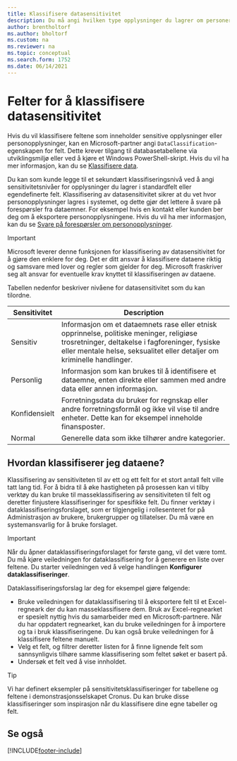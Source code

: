 ```yaml
---
title: Klassifisere datasensitivitet
description: Du må angi hvilken type opplysninger du lagrer om personer slik at du kan svare på forespørsler fra dataemner.
author: brentholtorf
ms.author: bholtorf
ms.custom: na
ms.reviewer: na
ms.topic: conceptual
ms.search.form: 1752
ms.date: 06/14/2021
---
```


# Felter for å klassifisere datasensitivitet

Hvis du vil klassifisere feltene som inneholder sensitive opplysninger eller personopplysninger, kan en Microsoft-partner angi ```DataClassification```-egenskapen for felt. Dette krever tilgang til databasetabellene via utviklingsmiljø eller ved å kjøre et Windows PowerShell-skript. Hvis du vil ha mer informasjon, kan du se [Klassifisere data](/dynamics365/business-central/dev-itpro/developer/devenv-classifying-data).  

Du kan som kunde legge til et sekundært klassifiseringsnivå ved å angi sensitivitetsnivåer for opplysninger du lagrer i standardfelt eller egendefinerte felt. Klassifisering av datasensitivitet sikrer at du vet hvor personopplysninger lagres i systemet, og dette gjør det lettere å svare på forespørsler fra dataemner. For eksempel hvis en kontakt eller kunden ber deg om å eksportere personopplysningene. Hvis du vil ha mer informasjon, kan du se [Svare på forespørsler om personopplysninger](admin-responding-to-requests-about-personal-data.md).

> [!Important]  
> Microsoft leverer denne funksjonen for klassifisering av datasensitivitet for å gjøre den enklere for deg. Det er ditt ansvar å klassifisere dataene riktig og samsvare med lover og regler som gjelder for deg. Microsoft fraskriver seg alt ansvar for eventuelle krav knyttet til klassifiseringen av dataene.  

Tabellen nedenfor beskriver nivåene for datasensitivitet som du kan tilordne.

|Sensitivitet|Description|
|----|----|
|Sensitiv | Informasjon om et dataemnets rase eller etnisk opprinnelse, politiske meninger, religiøse trosretninger, deltakelse i fagforeninger, fysiske eller mentale helse, seksualitet eller detaljer om kriminelle handlinger. |
|Personlig | Informasjon som kan brukes til å identifisere et dataemne, enten direkte eller sammen med andre data eller annen informasjon.|
|Konfidensielt | Forretningsdata du bruker for regnskap eller andre forretningsformål og ikke vil vise til andre enheter. Dette kan for eksempel inneholde finansposter.|
|Normal | Generelle data som ikke tilhører andre kategorier.|

## Hvordan klassifiserer jeg dataene?

Klassifisering av sensitiviteten til av ett og ett felt for et stort antall felt ville tatt lang tid. For å bidra til å øke hastigheten på prosessen kan vi tilby verktøy du kan bruke til masseklassifisering av sensitiviteten til felt og deretter finjustere klassifiseringer for spesifikke felt. Du finner verktøy i dataklassifiseringsforslaget, som er tilgjengelig i rollesenteret for på Administrasjon av brukere, brukergrupper og tillatelser. Du må være en systemansvarlig for å bruke forslaget.
 
> [!Important]  
> Når du åpner dataklassifiseringsforslaget for første gang, vil det være tomt. Du må kjøre veiledningen for dataklassifisering for å generere en liste over feltene. Du starter veiledningen ved å velge handlingen **Konfigurer dataklassifiseringer**.

Dataklassifiseringsforslag lar deg for eksempel gjøre følgende:  

* Bruke veiledningen for dataklassifisering til å eksportere felt til et Excel-regneark der du kan masseklassifisere dem. Bruk av Excel-regnearket er spesielt nyttig hvis du samarbeider med en Microsoft-partnere. Når du har oppdatert regnearket, kan du bruke veiledningen for å importere og ta i bruk klassifiseringene. Du kan også bruke veiledningen for å klassifisere feltene manuelt.  
* Velg et felt, og filtrer deretter listen for å finne lignende felt som sannsynligvis tilhøre samme klassifisering som feltet søket er basert på.  
* Undersøk et felt ved å vise innholdet.  

> [!Tip]  
> Vi har definert eksempler på sensitivitetsklassifiseringer for tabellene og feltene i demonstrasjonsselskapet Cronus. Du kan bruke disse klassifiseringer som inspirasjon når du klassifisere dine egne tabeller og felt.

## Se også

<!-- [Classifying Data](/dynamics365/business-central/dev-itpro/developer/devenv-classifying-data) -->
[!INCLUDE[footer-include](includes/footer-banner.md)]